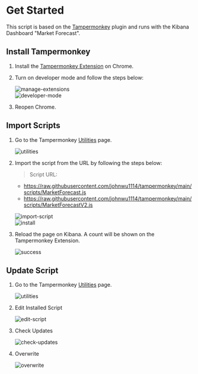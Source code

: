 # Get Started

This script is based on the [Tampermonkey](https://www.tampermonkey.net/#google_vignette) plugin and runs with the Kibana Dashboard "Market Forecast".

## Install Tampermonkey

1. Install the [Tampermonkey Extension](https://chrome.google.com/webstore/detail/dhdgffkkebhmkfjojejmpbldmpobfkfo) on Chrome.
2. Turn on developer mode and follow the steps below:  

   ![manage-extensions](images/manage-extensions.png)  
   ![developer-mode](images/developer-mode.png)  

3. Reopen Chrome.

## Import Scripts

1. Go to the Tampermonkey [Utilities](chrome-extension://dhdgffkkebhmkfjojejmpbldmpobfkfo/options.html#nav=utils) page.

   ![utilities](images/utilities.png)  

2. Import the script from the URL by following the steps below:  
   > Script URL: 
      - https://raw.githubusercontent.com/johnwu1114/tampermonkey/main/scripts/MarketForecast.js   
      - https://raw.githubusercontent.com/johnwu1114/tampermonkey/main/scripts/MarketForecastV2.js   

   ![import-script](images/import-script.png)  
   ![install](images/install.png)  

3. Reload the page on Kibana. A count will be shown on the Tampermonkey Extension.

   ![success](images/success.png)  


## Update Script

1. Go to the Tampermonkey [Utilities](chrome-extension://dhdgffkkebhmkfjojejmpbldmpobfkfo/options.html#nav=utils) page.

   ![utilities](images/utilities.png)  

2. Edit Installed Script

   ![edit-script](images/edit-script.png)  

3. Check Updates 

   ![check-updates](images/check-updates.png)  

4. Overwrite

   ![overwrite](images/overwrite.png)  

